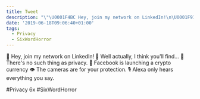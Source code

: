 ```yaml
---
title: Tweet
description: "\"\U0001F4BC Hey, join my network on LinkedIn!\n\U0001F916 Well actually, I think you'll find...\n\U0001F9D0 There's no such thing as privacy.\n\U0001F911 Facebook is launching a crypto currency\n\U0001F441️ The cameras are for your protection.\n\U0001F399️ Alexa only hears everything you say.\n\n#Privacy 6x #SixWordHorror\""
date: '2019-06-18T09:06:40+01:00'
tags:
  - Privacy
  - SixWordHorror
---
```

💼 Hey, join my network on LinkedIn!
🤖 Well actually, I think you'll find...
🧐 There's no such thing as privacy.
🤑 Facebook is launching a crypto currency
👁️ The cameras are for your protection.
🎙️ Alexa only hears everything you say.

#Privacy 6x #SixWordHorror
